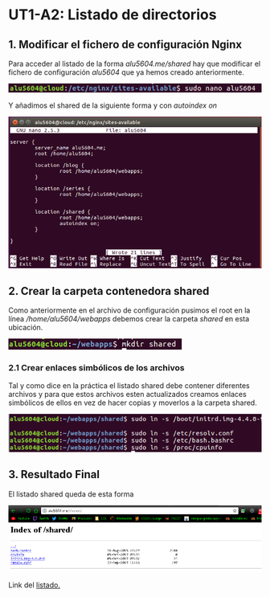 # UT1-A2: Listado de directorios

<h2>1. Modificar el fichero de configuración Nginx</h2>

Para acceder al listado de la forma *alu5604.me/shared* hay que modificar el fichero de configuración *alu5604* que ya hemos creado anteriormente.

![imagen](./img/captura1.PNG)

Y añadimos el shared de la siguiente forma y con *autoindex on*

![imagen](./img/captura2.PNG)

<h2>2. Crear la carpeta contenedora shared</h2>

Como anteriormente en el archivo de configuración pusimos el root en la línea */home/alu5604/webapps* debemos crear la carpeta *shared* en esta ubicación.

![imagen](./img/captura4.PNG)

<h3>2.1 Crear enlaces simbólicos de los archivos</h3>

Tal y como dice en la práctica el listado shared debe contener diferentes archivos y para que estos archivos esten actualizados creamos enlaces simbólicos de ellos en vez de hacer copias y moverlos a la carpeta shared.

![imagen](./img/captura5.PNG)

<h2>3. Resultado Final</h2>

El listado shared queda de esta forma

![imagen](./img/captura6.PNG)

Link del [listado.](http://alu5604.me/shared/)

